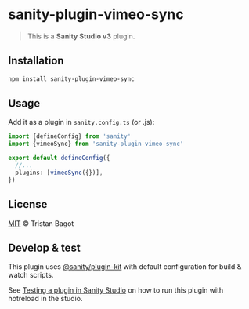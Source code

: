 # sanity-plugin-vimeo-sync

> This is a **Sanity Studio v3** plugin.

## Installation

```sh
npm install sanity-plugin-vimeo-sync
```

## Usage

Add it as a plugin in `sanity.config.ts` (or .js):

```ts
import {defineConfig} from 'sanity'
import {vimeoSync} from 'sanity-plugin-vimeo-sync'

export default defineConfig({
  //...
  plugins: [vimeoSync({})],
})
```

## License

[MIT](LICENSE) © Tristan Bagot

## Develop & test

This plugin uses [@sanity/plugin-kit](https://github.com/sanity-io/plugin-kit)
with default configuration for build & watch scripts.

See [Testing a plugin in Sanity Studio](https://github.com/sanity-io/plugin-kit#testing-a-plugin-in-sanity-studio)
on how to run this plugin with hotreload in the studio.
